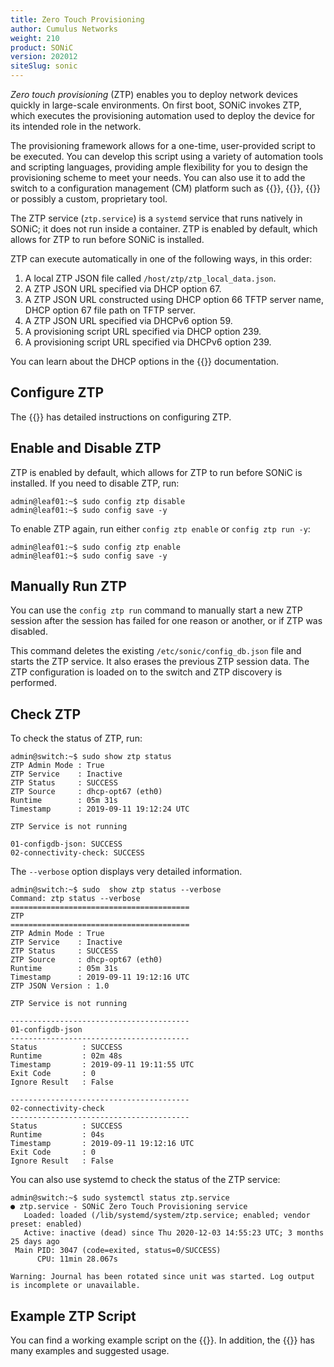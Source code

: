 ```yaml
---
title: Zero Touch Provisioning
author: Cumulus Networks
weight: 210
product: SONiC
version: 202012
siteSlug: sonic
---
```


*Zero touch provisioning* (ZTP) enables you to deploy network devices quickly in large-scale environments. On first boot, SONiC invokes ZTP, which executes the provisioning automation used to deploy the device for its intended role in the network.

The provisioning framework allows for a one-time, user-provided script to be executed. You can develop this script using a variety of automation tools and scripting languages, providing ample flexibility for you to design the provisioning scheme to meet your needs. You can also use it to add the switch to a configuration management (CM) platform such as {{<exlink url="http://puppet.com/" text="Puppet">}}, {{<exlink url="https://www.chef.io/" text="Chef">}}, {{<exlink url="https://cfengine.com/" text="CFEngine">}} or possibly a custom, proprietary tool.

The ZTP service (`ztp.service`) is a `systemd` service that runs natively in SONiC; it does not run inside a container. ZTP is enabled by default, which allows for ZTP to run before SONiC is installed.

ZTP can execute automatically in one of the following ways, in this order:

1. A local ZTP JSON file called `/host/ztp/ztp_local_data.json`.
1. A ZTP JSON URL specified via DHCP option 67.
1. A ZTP JSON URL constructed using DHCP option 66 TFTP server name, DHCP option 67 file path on TFTP server.
1. A ZTP JSON URL specified via DHCPv6 option 59.
1. A provisioning script URL specified via DHCP option 239.
1. A provisioning script URL specified via DHCPv6 option 239.

You can learn about the DHCP options in the {{<exlink url="https://github.com/Azure/SONiC/blob/master/doc/ztp/ztp.md#34-dhcp-options" text="Azure GitHub">}} documentation.

## Configure ZTP

The {{<exlink url="https://github.com/Azure/SONiC/blob/master/doc/ztp/ztp.md#6-configuring-ztp" text="Azure GitHub documentation">}} has detailed instructions on configuring ZTP.

## Enable and Disable ZTP

ZTP is enabled by default, which allows for ZTP to run before SONiC is installed. If you need to disable ZTP, run:

    admin@leaf01:~$ sudo config ztp disable
    admin@leaf01:~$ sudo config save -y

To enable ZTP again, run either `config ztp enable` or `config ztp run -y`:

    admin@leaf01:~$ sudo config ztp enable
    admin@leaf01:~$ sudo config save -y

## Manually Run ZTP

You can use the `config ztp run` command to manually start a new ZTP session after the session has failed for one reason or another, or if ZTP was disabled.

This command deletes the existing `/etc/sonic/config_db.json` file and starts the ZTP service. It also erases the previous ZTP session data. The ZTP configuration is loaded on to the switch and ZTP discovery is performed.

## Check ZTP

To check the status of ZTP, run:

```
admin@switch:~$ sudo show ztp status
ZTP Admin Mode : True
ZTP Service    : Inactive
ZTP Status     : SUCCESS
ZTP Source     : dhcp-opt67 (eth0)
Runtime        : 05m 31s
Timestamp      : 2019-09-11 19:12:24 UTC

ZTP Service is not running

01-configdb-json: SUCCESS
02-connectivity-check: SUCCESS
```

The `--verbose` option displays very detailed information.

```
admin@switch:~$ sudo  show ztp status --verbose
Command: ztp status --verbose
========================================
ZTP
========================================
ZTP Admin Mode : True
ZTP Service    : Inactive
ZTP Status     : SUCCESS
ZTP Source     : dhcp-opt67 (eth0)
Runtime        : 05m 31s
Timestamp      : 2019-09-11 19:12:16 UTC
ZTP JSON Version : 1.0

ZTP Service is not running

----------------------------------------
01-configdb-json
----------------------------------------
Status          : SUCCESS
Runtime         : 02m 48s
Timestamp       : 2019-09-11 19:11:55 UTC
Exit Code       : 0
Ignore Result   : False

----------------------------------------
02-connectivity-check
----------------------------------------
Status          : SUCCESS
Runtime         : 04s
Timestamp       : 2019-09-11 19:12:16 UTC
Exit Code       : 0
Ignore Result   : False
```

You can also use systemd to check the status of the ZTP service:

```
admin@switch:~$ sudo systemctl status ztp.service
● ztp.service - SONiC Zero Touch Provisioning service
   Loaded: loaded (/lib/systemd/system/ztp.service; enabled; vendor preset: enabled)
   Active: inactive (dead) since Thu 2020-12-03 14:55:23 UTC; 3 months 25 days ago
 Main PID: 3047 (code=exited, status=0/SUCCESS)
      CPU: 11min 28.067s

Warning: Journal has been rotated since unit was started. Log output is incomplete or unavailable.
```

## Example ZTP Script

You can find a working example script on the {{<exlink url="https://developer.nvidia.com/blog/building-pure-sonic-image/" text="NVIDIA blog">}}. In addition, the {{<exlink url="https://github.com/Azure/SONiC/blob/master/doc/ztp/ztp.md#10-examples" text="Azure GitHub documentation">}} has many examples and suggested usage.
